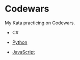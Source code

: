 # Codewars

My Kata practicing on Codewars.

- C#



- [Python](Python)



- [JavaScript](./JavaScript)




